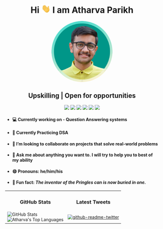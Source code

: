 <!-- **AtharvaParikh/AtharvaParikh** is a ✨ _special_ ✨ repository because its `README.md` (this file) appears on your GitHub profile. -->

<!-- Here are some ideas to get you started: -->

<h1 align="center"> Hi <img src="https://raw.githubusercontent.com/ABSphreak/ABSphreak/master/gifs/Hi.gif" width="30px"> I am Atharva Parikh</h1>

<p align="center"><img src="https://github.com/AtharvaParikh/AtharvaParikh/blob/main/github1.png" height="auto" width="200" style="border-radius:50%"></p>
<h2 align="center">Upskilling | Open for opportunities</h2>
<p align="center">
  <a href="https://www.twitter.com/aaparikh_"><img src="https://img.shields.io/badge/twitter-%231DA1F2.svg?&style=for-the-badge&logo=twitter&logoColor=white" height=30></a> 
  <a href="https://www.linkedin.com/in/atharvaparikh"><img src="https://img.shields.io/badge/linkedin-%230077B5.svg?&style=for-the-badge&logo=linkedin&logoColor=white" height=30></a> 
  <a href="https://auth.geeksforgeeks.org/user/atharvaparikh07/practice/"><img src="https://img.shields.io/badge/GeeksforGeeks-gray?style=for-the-badge&logo=geeksforgeeks&logoColor=35914c" height=30></a>
  <a href="https://leetcode.com/ap07/"><img src="https://img.shields.io/badge/LeetCode-000000?style=for-the-badge&logo=LeetCode&logoColor=#d16c06" height=30></a>
  <a href="https://www.kaggle.com/atharvaparikh"><img src="https://img.shields.io/badge/Kaggle-20BEFF?style=for-the-badge&logo=Kaggle&logoColor=white" height=30></a>
  <a href="mailto:aptahrairkvha@gmail.com"><img src="https://img.shields.io/badge/Gmail-D14836?style=for-the-badge&logo=gmail&logoColor=white" height=30></a>
</p>
<ul>
  <li><h4>💻 Currently working on - Question Answering systems</h4></li>
  <li><h4>🌱 Currently Practicing DSA</h4></li>
  <li><h4>👯 I’m looking to collaborate on projects that solve real-world problems</h4></li>
  <li><h4>💬 Ask me about anything you want to. I will try to help you to best of my ability</h4></li>
  <li><h4>😄 Pronouns: he/him/his</h4></li>
  <li><h4>📖 <b>Fun fact</b>: <i>The inventor of the Pringles can is now buried in one.</i></h4></li>
</ul>

<table>
  <tr>
    <th><h3>GitHub Stats</h3></th>
    <th><h3>Latest Tweets</h2></th>
  </tr>
  <tr>
    <td>
      <img src="https://github-readme-stats.vercel.app/api?username=AtharvaParikh&show_icons=true&theme=blue-green" alt="GitHub Stats">
      <br>
      <img src="https://github-readme-stats.vercel.app/api/top-langs/?username=AtharvaParikh&theme=blue-green" alt="Atharva's Top Languages">
    </td>
    <td><a href="https://twitter.com/aaparikh_"><img src="https://github-readme-twitter.gazf.vercel.app/api?id=atharvaaparikh&amp;layout=normal&show_reply=off" alt="github-readme-twitter" width="350"></td>
  </tr>
</table>
